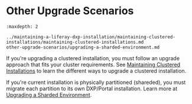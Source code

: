# Other Upgrade Scenarios

```{toctree}
:maxdepth: 2

../maintaining-a-liferay-dxp-installation/maintaining-clustered-installations/maintaining-clustered-installations.md
other-upgrade-scenarios/upgrading-a-sharded-environment.md
```

If you're upgrading a clustered installation, you must follow an upgrade approach that fits your cluster requirements. See [Maintaining Clustered Installations](../maintaining-a-liferay-dxp-installation/maintaining-clustered-installations/maintaining-clustered-installations.md) to learn the different ways to upgrade a clustered installation.

If you're current installation is physically partitioned (shareded), you must migrate each partition to its own DXP/Portal installation. Learn more at [Upgrading a Sharded Environment](./other-upgrade-scenarios/upgrading-a-sharded-environment.md).